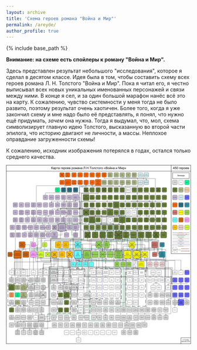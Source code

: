 ```yaml
---
layout: archive
title: 'Схема героев романа "Война и Мир"'
permalink: /areyde/
author_profile: true
---
```


{% include base_path %}

<b>Внимание: на схеме есть спойлеры к роману "Война и Мир".</b>

Здесь представлен результат небольшого "исследования", которое я сделал в десятом классе. Идея была в том, чтобы
составить схему всех героев романа Л. Н. Толстого "Война и Мир". Пока я читал его, я честно выписывал всех новых
уникальных именованных персонажей и связи между ними. В конце я сел, и за один большой марафон нанёс всё это на карту.
К сожалению, чувство системности у меня тогда не было развито, поэтому результат очень хаотичен. Более того, когда
я уже закончил схему и мне надо было её представлять, я понял, что нужно ещё придумать, <i>зачем</i> она нужна. 
Тогда я выдумал, что, мол, схема символизирует главную идею Толстого, высказанную во второй части эпилога,
что историю двигают не личности, а массы. Неплохое оправдание загруженности схемы!

К сожалению, исходник изображения потерялся в годах, остался только среднего качества.

<img src="/images/war_and_peace.jpg">

